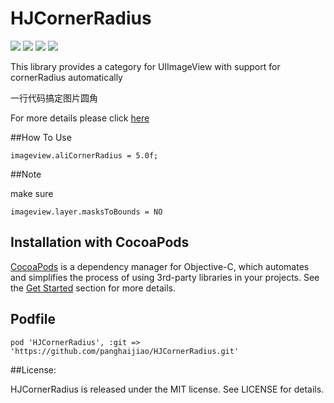 # HJCornerRadius

![](https://img.shields.io/badge/build-passing-brightgreen.svg)
![](https://img.shields.io/badge/pod-v0.4.1-blue.svg)
![](https://img.shields.io/badge/language-objc-5787e5.svg)
![](https://img.shields.io/badge/license-MIT-brightgreen.svg)  

This library provides a category for UIImageView with support for cornerRadius automatically

一行代码搞定图片圆角

For more details please click [here](http://www.olinone.com/?p=484)

##How To Use

```
imageview.aliCornerRadius = 5.0f;
```

##Note

make sure

```
imageview.layer.masksToBounds = NO
```

## Installation with CocoaPods

[CocoaPods](http://cocoapods.org/) is a dependency manager for Objective-C, which automates and simplifies the process of using 3rd-party libraries in your projects. See the [Get Started](http://cocoapods.org/#get_started) section for more details.

## Podfile

```
pod 'HJCornerRadius', :git => 'https://github.com/panghaijiao/HJCornerRadius.git'
```


##License:  

HJCornerRadius is released under the MIT license. See LICENSE for details.
